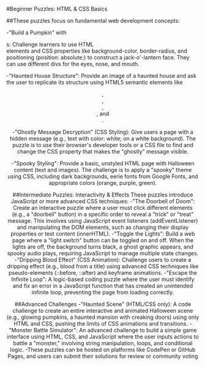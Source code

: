 #Beginner Puzzles: HTML & CSS Basics

##These puzzles focus on fundamental web development concepts:

-"Build a Pumpkin" with <div>s: Challenge learners to use HTML <div> elements and CSS properties like background-color, border-radius, and positioning (position: absolute;) to construct a jack-o'-lantern face. They can use different divs for the eyes, nose, and mouth.

-"Haunted House Structure": Provide an image of a haunted house and ask the user to replicate its structure using HTML5 semantic elements like <header>, <main>, <footer>, <section>, and <article>.

-"Ghostly Message Decryption" (CSS Styling): Give users a page with a hidden message (e.g., text with color: white; on a white background). The puzzle is to use their browser's developer tools or a CSS file to find and change the CSS property that makes the "ghostly" message visible.

-"Spooky Styling": Provide a basic, unstyled HTML page with Halloween content (text and images). The challenge is to apply a "spooky" theme using CSS, including dark backgrounds, eerie fonts from Google Fonts, and appropriate colors (orange, purple, green). 

##Intermediate Puzzles: Interactivity & Effects
These puzzles introduce JavaScript or more advanced CSS techniques:
-"The Doorbell of Doom": Create an interactive puzzle where a user must click different elements (e.g., a "doorbell" button) in a specific order to reveal a "trick" or "treat" message. This involves using JavaScript event listeners (addEventListener) and manipulating the DOM elements, such as changing their display properties or text content (innerHTML).
-"Toggle the Lights": Build a web page where a "light switch" button can be toggled on and off. When the lights are off, the background turns black, a ghost graphic appears, and spooky audio plays, requiring JavaScript to manage multiple state changes.
-"Dripping Blood Effect" (CSS Animation): Challenge users to create a dripping effect (e.g., blood from a title) using advanced CSS techniques like pseudo-elements (::before, ::after) and keyframe animations.
-"Escape the Infinite Loop": A logic-based coding puzzle where the user must identify and fix an error in a JavaScript function that has created an unintended infinite loop, preventing the page from loading correctly. 

##Advanced Challenges
-"Haunted Scene" (HTML/CSS only): A code challenge to create an entire interactive and animated Halloween scene (e.g., glowing pumpkins, a haunted mansion with creaking doors) using only HTML and CSS, pushing the limits of CSS animations and transitions.
-"Monster Battle Simulator": An advanced challenge to build a simple game interface using HTML, CSS, and JavaScript where the user inputs actions to battle a "monster," involving string manipulation, loops, and conditional logic. 
-These puzzles can be hosted on platforms like CodePen or GitHub Pages, and users can submit their solutions for review or community voting
